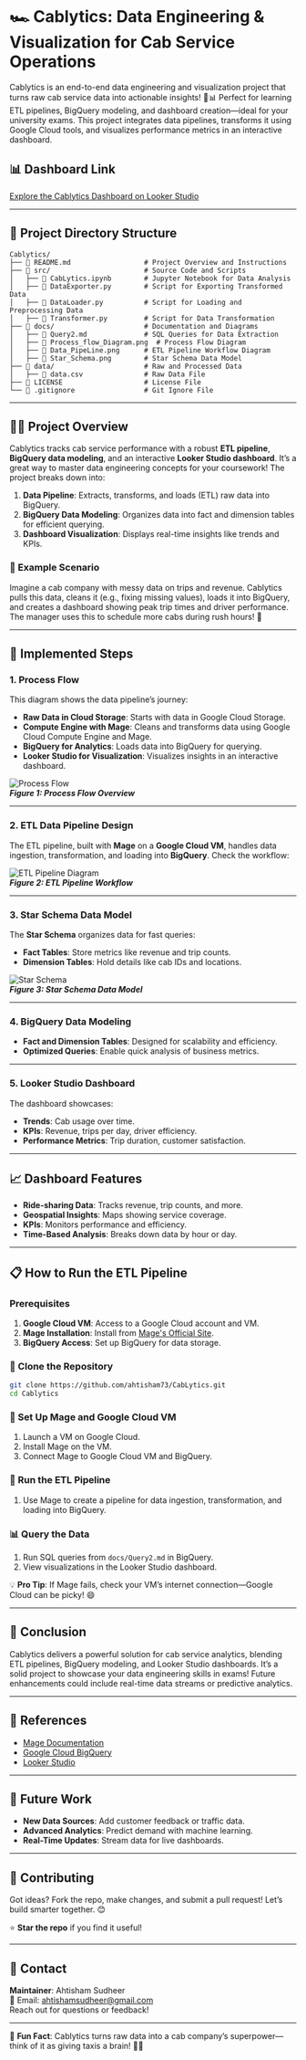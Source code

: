 # 🏎️ **Cablytics: Data Engineering & Visualization for Cab Service Operations**

Cablytics is an end-to-end data engineering and visualization project that turns raw cab service data into actionable insights! 🚗📊 Perfect for learning ETL pipelines, BigQuery modeling, and dashboard creation—ideal for your university exams. This project integrates data pipelines, transforms it using Google Cloud tools, and visualizes performance metrics in an interactive dashboard.

## 📊 **Dashboard Link**

[Explore the Cablytics Dashboard on Looker Studio](https://lookerstudio.google.com/reporting/64ab5f11-6793-4451-93fc-b4927b9ef2e5)

---

## 📂 **Project Directory Structure**

```
Cablytics/
├── 📜 README.md                  # Project Overview and Instructions
├── 📂 src/                       # Source Code and Scripts
│   ├── 📜 CabLytics.ipynb        # Jupyter Notebook for Data Analysis
│   ├── 📜 DataExporter.py        # Script for Exporting Transformed Data
│   ├── 📜 DataLoader.py          # Script for Loading and Preprocessing Data
│   ├── 📜 Transformer.py         # Script for Data Transformation
├── 📂 docs/                      # Documentation and Diagrams
│   ├── 📜 Query2.md              # SQL Queries for Data Extraction
│   ├── 📜 Process_flow_Diagram.png  # Process Flow Diagram
│   ├── 📜 Data_PipeLine.png      # ETL Pipeline Workflow Diagram
│   ├── 📜 Star_Schema.png        # Star Schema Data Model
├── 📂 data/                      # Raw and Processed Data
│   ├── 📜 data.csv               # Raw Data File
├── 📜 LICENSE                    # License File
└── 📜 .gitignore                 # Git Ignore File
```

---

## 🧑‍💻 **Project Overview**

Cablytics tracks cab service performance with a robust **ETL pipeline**, **BigQuery data modeling**, and an interactive **Looker Studio dashboard**. It’s a great way to master data engineering concepts for your coursework! The project breaks down into:

1. **Data Pipeline**: Extracts, transforms, and loads (ETL) raw data into BigQuery.
2. **BigQuery Data Modeling**: Organizes data into fact and dimension tables for efficient querying.
3. **Dashboard Visualization**: Displays real-time insights like trends and KPIs.

### 🎯 Example Scenario
Imagine a cab company with messy data on trips and revenue. Cablytics pulls this data, cleans it (e.g., fixing missing values), loads it into BigQuery, and creates a dashboard showing peak trip times and driver performance. The manager uses this to schedule more cabs during rush hours! 🚕

---

## 🔧 **Implemented Steps**

### 1. **Process Flow**
This diagram shows the data pipeline’s journey:

- **Raw Data in Cloud Storage**: Starts with data in Google Cloud Storage.
- **Compute Engine with Mage**: Cleans and transforms data using Google Cloud Compute Engine and Mage.
- **BigQuery for Analytics**: Loads data into BigQuery for querying.
- **Looker Studio for Visualization**: Visualizes insights in an interactive dashboard.

![Process Flow](docs/Process_flow_Diagram.png)  
**_Figure 1: Process Flow Overview_**

---

### 2. **ETL Data Pipeline Design**
The ETL pipeline, built with **Mage** on a **Google Cloud VM**, handles data ingestion, transformation, and loading into **BigQuery**. Check the workflow:

![ETL Pipeline Diagram](docs/Data_PipeLine.png)  
**_Figure 2: ETL Pipeline Workflow_**

---

### 3. **Star Schema Data Model**
The **Star Schema** organizes data for fast queries:

- **Fact Tables**: Store metrics like revenue and trip counts.
- **Dimension Tables**: Hold details like cab IDs and locations.

![Star Schema](docs/Star_Schema.png)  
**_Figure 3: Star Schema Data Model_**

---

### 4. **BigQuery Data Modeling**
- **Fact and Dimension Tables**: Designed for scalability and efficiency.
- **Optimized Queries**: Enable quick analysis of business metrics.

---

### 5. **Looker Studio Dashboard**
The dashboard showcases:
- **Trends**: Cab usage over time.
- **KPIs**: Revenue, trips per day, driver efficiency.
- **Performance Metrics**: Trip duration, customer satisfaction.

---

## 📈 **Dashboard Features**
- **Ride-sharing Data**: Tracks revenue, trip counts, and more.
- **Geospatial Insights**: Maps showing service coverage.
- **KPIs**: Monitors performance and efficiency.
- **Time-Based Analysis**: Breaks down data by hour or day.

---

## 📋 **How to Run the ETL Pipeline**

### Prerequisites
1. **Google Cloud VM**: Access to a Google Cloud account and VM.
2. **Mage Installation**: Install from [Mage's Official Site](https://www.mage.ai/).
3. **BigQuery Access**: Set up BigQuery for data storage.

### 🐙 Clone the Repository
```bash
git clone https://github.com/ahtisham73/CabLytics.git
cd Cablytics
```

### 🔧 Set Up Mage and Google Cloud VM
1. Launch a VM on Google Cloud.
2. Install Mage on the VM.
3. Connect Mage to Google Cloud VM and BigQuery.

### 🚀 Run the ETL Pipeline
1. Use Mage to create a pipeline for data ingestion, transformation, and loading into BigQuery.

### 📊 Query the Data
1. Run SQL queries from `docs/Query2.md` in BigQuery.
2. View visualizations in the Looker Studio dashboard.

💡 **Pro Tip**: If Mage fails, check your VM’s internet connection—Google Cloud can be picky! 😄

---

## 📅 **Conclusion**
Cablytics delivers a powerful solution for cab service analytics, blending ETL pipelines, BigQuery modeling, and Looker Studio dashboards. It’s a solid project to showcase your data engineering skills in exams! Future enhancements could include real-time data streams or predictive analytics.

---

## 📜 **References**
- [Mage Documentation](https://www.mage.ai/)
- [Google Cloud BigQuery](https://cloud.google.com/bigquery)
- [Looker Studio](https://lookerstudio.google.com/)

---

## 📝 **Future Work**
- **New Data Sources**: Add customer feedback or traffic data.
- **Advanced Analytics**: Predict demand with machine learning.
- **Real-Time Updates**: Stream data for live dashboards.

---

## 🙌 **Contributing**
Got ideas? Fork the repo, make changes, and submit a pull request! Let’s build smarter together. 😊

⭐ **Star the repo** if you find it useful!

---

## 📨 **Contact**
**Maintainer**: Ahtisham Sudheer  
📧 Email: [ahtishamsudheer@gmail.com](mailto:ahtishamsudheer@gmail.com)  
Reach out for questions or feedback!

---

🌟 **Fun Fact**: Cablytics turns raw data into a cab company’s superpower—think of it as giving taxis a brain! 🧠🚖
